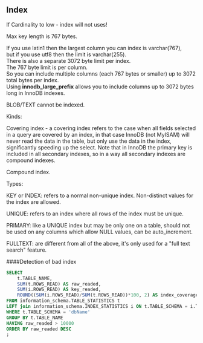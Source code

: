 Index
-

If Cardinality to low - index will not uses!

Max key length is 767 bytes.

If you use latin1 then the largest column you can index is varchar(767),
<br>but if you use utf8 then the limit is varchar(255).
<br>There is also a separate 3072 byte limit per index.
<br>The 767 byte limit is per column.
<br>So you can include multiple columns (each 767 bytes or smaller) up to 3072 total bytes per index.
<br>Using **innodb_large_prefix** allows you to include columns up to 3072 bytes long in InnoDB indexes.

BLOB/TEXT cannot be indexed.

Kinds:

Covering index - a covering index refers to the case
when all fields selected in a query are covered by an index,
in that case InnoDB (not MyISAM) will never read the data in the table,
but only use the data in the index, significantly speeding up the select.
Note that in InnoDB the primary key is included in all secondary indexes,
so in a way all secondary indexes are compound indexes.

Compound index.

Types:

KEY or INDEX: refers to a normal non-unique index.
Non-distinct values for the index are allowed.

UNIQUE: refers to an index where all rows of the index must be unique.

PRIMARY: like a UNIQUE index but may be only one on a table,
should not be used on any columns which allow NULL values, can be auto_increment.

FULLTEXT: are different from all of the above, it's only used for a "full text search" feature.

####Detection of bad index

````sql
SELECT
    t.TABLE_NAME,
    SUM(t.ROWS_READ) AS raw_readed,
    SUM(i.ROWS_READ) AS key_readed,
    ROUND((SUM(i.ROWS_READ)/SUM(t.ROWS_READ))*100, 2) AS index_coverage
FROM information_schema.TABLE_STATISTICS t
LEFT join information_schema.INDEX_STATISTICS i ON t.TABLE_SCHEMA = i.TABLE_SCHEMA AND t.TABLE_NAME = i.TABLE_NAME
WHERE t.TABLE_SCHEMA = 'dbName'
GROUP BY t.TABLE_NAME
HAVING raw_readed > 10000
ORDER BY raw_readed DESC
;
````

